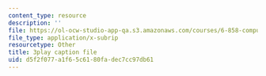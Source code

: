 ```yaml
---
content_type: resource
description: ''
file: https://ol-ocw-studio-app-qa.s3.amazonaws.com/courses/6-858-computer-systems-security-fall-2014/d5f2f077a1f65c6180fadec7cc97db61_TQhmua7Z2cY.vtt
file_type: application/x-subrip
resourcetype: Other
title: 3play caption file
uid: d5f2f077-a1f6-5c61-80fa-dec7cc97db61
---
```


